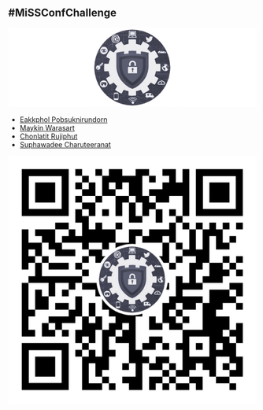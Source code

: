 ## #MiSSConfChallenge

[![](/img/MiSSConf-icon-640x202.png "MiSSConf")](https://MiSSConf.github.io)

+ [Eakkphol Pobsuknirundorn](https://www.facebook.com/eakkphol/videos/3293831270696126/)
+ [Maykin Warasart](https://www.facebook.com/maeklong/posts/10220293356537949)
+ [Chonlatit Rujiphut](https://www.facebook.com/Tsunakun27/videos/3432440680117846/)
+ [Suphawadee Charuteeranat](https://www.facebook.com/thdeemiss03/videos/2959085644182542/)

[![](/img/lineat-missconf-v2-640.png "Talk w/ us via LINE")](https://line.me/R/ti/p/%40missconf)